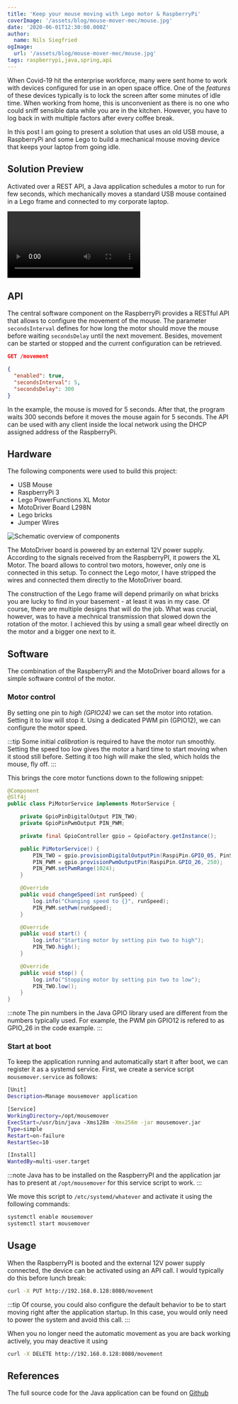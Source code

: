 ```yaml
---
title: 'Keep your mouse moving with Lego motor & RaspberryPi'
coverImage: '/assets/blog/mouse-mover-mec/mouse.jpg'
date: '2020-06-01T12:30:00.000Z'
author:
  name: Nils Siegfried
ogImage:
  url: '/assets/blog/mouse-mover-mec/mouse.jpg'
tags: raspberrypi,java,spring,api
---
```


When Covid-19 hit the enterprise workforce, many were sent home to work with devices configured for use in an open space office. One of the *features* of these devices typically is to lock the screen after some minutes of idle time. When working from home, this is unconvenient as there is no one who could sniff sensible data while you are in the kitchen. However, you have to log back in with multiple factors after every coffee break.

In this post I am going to present a solution that uses an old USB mouse, a RaspberryPi and some Lego to build a mechanical mouse moving device that keeps your laptop from going idle.

## Solution Preview

Activated over a REST API, a Java application schedules a motor to run for few seconds, which mechanically moves a standard USB mouse contained in a Lego frame and connected to my corporate laptop.

![Mouse mover in action](/assets/blog/mouse-mover-mec/jiggle.mp4)

## API

The central software component on the RaspberryPi provides a RESTful API that allows to configure the movement of the mouse. The parameter `secondsInterval` defines for how long the motor should move the mouse before waiting `secondsDelay` until the next movement. Besides, movement can be started or stopped and the current configuration can be retrieved.

```json
GET /movement

{ 
  "enabled": true,
  "secondsInterval": 5,
  "secondsDelay": 300
}
```

In the example, the mouse is moved for 5 seconds. After that, the program waits 300 seconds before it moves the mouse 
again for 5 seconds. The API can be used with any client inside the local network using the DHCP assigned address of 
the RaspberryPi.

## Hardware

The following components were used to build this project:
 * USB Mouse
 * RaspberryPi 3
 * Lego PowerFunctions XL Motor
 * MotoDriver Board L298N
 * Lego bricks
 * Jumper Wires

![Schematic overview of components](/assets/blog/mouse-mover-mec/sketch.png)

The MotoDriver board is powered by an external 12V power supply. According to the signals received from the RaspberryPI, 
it powers the XL Motor. The board allows to control two motors, however, only one is connected in this setup. To connect 
the Lego motor, I have stripped the wires and connected them directly to the MotoDriver board.

The construction of the Lego frame will depend primarily on what bricks you are lucky to find in your basement - at least 
it was in my case. Of course, there are multiple designs that will do the job. What was crucial, however, was to have a 
mechnical transmission that slowed down the rotation of the motor. I achieved this by using a small gear wheel directly 
on the motor and a bigger one next to it.

## Software
The combination of the RaspberryPi and the MotoDriver board allows for a simple software control of the motor. 

### Motor control 
By setting one pin to *high (GPIO24)* we can set the motor into rotation. Setting it to low will stop it. Using a dedicated PWM pin (GPIO12), we can configure the motor speed.

:::tip
Some initial *calibration* is required to have the motor run smoothly. Setting the speed too low gives the motor a hard time 
to start moving when it stood still before. Setting it too high will make the sled, which holds the mouse, fly off. 
:::

This brings the core motor functions down to the following snippet:

```java
@Component
@Slf4j
public class PiMotorService implements MotorService {

    private GpioPinDigitalOutput PIN_TWO;
    private GpioPinPwmOutput PIN_PWM;

    private final GpioController gpio = GpioFactory.getInstance();

    public PiMotorService() {
        PIN_TWO = gpio.provisionDigitalOutputPin(RaspiPin.GPIO_05, PinState.LOW);
        PIN_PWM = gpio.provisionPwmOutputPin(RaspiPin.GPIO_26, 250);
        PIN_PWM.setPwmRange(1024);
    }

    @Override
    public void changeSpeed(int runSpeed) {
        log.info("Changing speed to {}", runSpeed);
        PIN_PWM.setPwm(runSpeed);
    }

    @Override
    public void start() {
        log.info("Starting motor by setting pin two to high");
        PIN_TWO.high();
    }

    @Override
    public void stop() {
        log.info("Stopping motor by setting pin two to low");
        PIN_TWO.low();
    }
}
```

:::note
The pin numbers in the Java GPIO library used are different from the numbers typically used. For example, the PWM pin
GPIO12 is refered to as GPIO_26 in the code example.
:::

### Start at boot

To keep the application running and automatically start it after boot, we can register it as a systemd service. First, 
we create a service script `mousemover.service` as follows:

```bash
[Unit]
Description=Manage mousemover application

[Service]
WorkingDirectory=/opt/mousemover
ExecStart=/usr/bin/java -Xms128m -Xmx256m -jar mousemover.jar
Type=simple
Restart=on-failure
RestartSec=10

[Install]
WantedBy=multi-user.target
```

:::note
Java has to be installed on the RaspberryPI and the application jar has to present at `/opt/mousemover` for this service script to work.
:::

We move this script to `/etc/systemd/whatever` and activate it using the following commands:

```bash
systemctl enable mousemover
systemctl start mousemover
```

## Usage

When the RaspberryPI is booted and the external 12V power supply connected, the device can be activated using an API call. 
I would typically do this before lunch break:

```bash
curl -X PUT http://192.168.0.128:8080/movement
```

:::tip
Of course, you could also configure the default behavior to be to start moving right after the application startup. In this
case, you would only need to power the system and avoid this call.
:::

When you no longer need the automatic movement as you are back working actively, you may deactive it using

```bash
curl -X DELETE http://192.168.0.128:8080/movement
```

## References

The full source code for the Java application can be found on [Github](https://github.com/nsieg/mousemover)